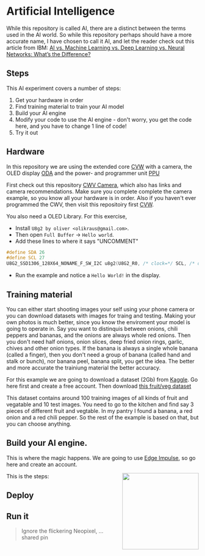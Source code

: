 # Artificial Intelligence

While this repository is called AI, there are a distinct between the terms used in the AI world. So while this repository perhaps should have a more accurate name, I have chosen to call it AI, and let the reader check out this article from IBM: [AI vs. Machine Learning vs. Deep Learning vs. Neural Networks: What’s the Difference?](https://www.ibm.com/cloud/blog/ai-vs-machine-learning-vs-deep-learning-vs-neural-networks)

## Steps
This AI experiment covers a number of steps:
1. Get your hardware in order
2. Find training material to train your AI model
3. Build your AI engine
4. Modify your code to use the AI engine - don't worry, you get the code here, and you have to change 1 line of code!
5. Try it out

## Hardware
In this repository we are using the extended core [CVW](https://github.com/domino4com/CWV) with a camera, the OLED display [ODA](https://github.com/domino4com/ODA) and the power- and programmer unit [PPU](https://github.com/domino4com/PPU)

First check out this repository [CWV Camera](https://github.com/domino4com/CWV-Camera), which also has links and camera recommendations. Make sure you complete complete the camera example, so you know all your hardware is in order. Also if you haven't ever programmed the CWV, then visit this repositoiry first [CVW](https://github.com/domino4com/CWV).

You also need a OLED Library. For this exercise, 
* Install `U8g2 by oliver <olikraus@gmail.com>`. 
* Then open `Full Buffer` -> `Hello world`.
* Add these lines to where it says "UNCOMMENT"
```C
#define SDA 26
#define SCL 27
U8G2_SSD1306_128X64_NONAME_F_SW_I2C u8g2(U8G2_R0, /* clock=*/ SCL, /* data=*/ SDA, /* reset=*/ U8X8_PIN_NONE);   // All Boards without Reset of the Display
```
* Run the example and notice a `Hello World!` in the display.

## Training material
You can either start shooting images your self using your phone camera or you can download datasets with images for traing and testing. Making your own photos is much better, since you know the enviroment your model is going to operate in. Say you want to distinquis between onions, chili peppers and bananas, and the onions are always whole red onions. Then you don't need half onions, onion slices, deep fried onion rings, garlic, chives and other onion types. If the banana is always a single whole banana (called a finger), then you don't need a group of banana (called hand and stalk or bunch), nor banana peel, banana split, you get the idea. The better and more accurate the trainiung material the better accuracy.

For this example we are going to download a dataset (2Gb) from [Kaggle](https://www.kaggle.com). Go here first and create a free account. Then download [this fruit/veg dataset](https://www.kaggle.com/datasets/kritikseth/fruit-and-vegetable-image-recognition)

This dataset contains around 100 training images of all kinds of fruit and vegatable and 10 test images. You need to go to the kitchen and find say 3 pieces of different fruit and vegtable. In my pantry I found a banana, a red onion and a red chili pepper. So the rest of the example is based on that, but you can choose anything.

## Build your AI engine.
This is where the magic happens. We are going to use [Edge Impulse](https://edgeimpulse.com), so go here and create an account.

This is the steps:
<img src="assets/CWV.svg" width=200 align="right">




## Deploy

## Run it

> Ignore the flickering Neopixel, ... shared pin
